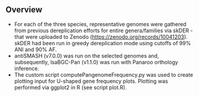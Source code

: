 ## Overview 

- For each of the three species, representative genomes were gathered from previous dereplication efforts for entire genera/families via skDER - that were uploaded to Zenodo (https://zenodo.org/records/10041203). skDER had been run in greedy dereplication mode using cutoffs of 99% ANI and 90% AF.
- antiSMASH (v7.0.0) was run on the selected genomes and, subsequently, lsaBGC-Pan (v1.1.0) was run with Panaroo orthology inference.
- The custom script computePangenomeFrequency.py was used to create plotting input for U-shaped gene frequency plots. Plotting was performed via ggplot2 in R (see script plot.R).
